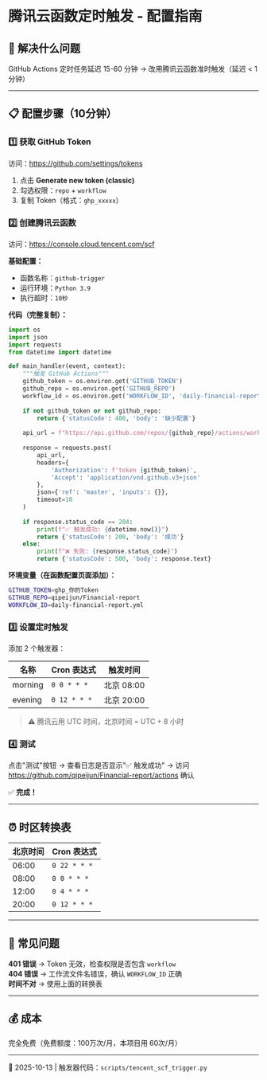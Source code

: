 # 腾讯云函数定时触发 - 配置指南

## 🎯 解决什么问题

GitHub Actions 定时任务延迟 15-60 分钟 → 改用腾讯云函数准时触发（延迟 < 1 分钟）

---

## 📋 配置步骤（10分钟）

### 1️⃣ 获取 GitHub Token

访问：https://github.com/settings/tokens

1. 点击 **Generate new token (classic)**
2. 勾选权限：`repo` + `workflow`
3. 复制 Token（格式：`ghp_xxxxx`）

### 2️⃣ 创建腾讯云函数

访问：https://console.cloud.tencent.com/scf

**基础配置：**
- 函数名称：`github-trigger`
- 运行环境：`Python 3.9`
- 执行超时：`10秒`

**代码（完整复制）：**

```python
import os
import json
import requests
from datetime import datetime

def main_handler(event, context):
    """触发 GitHub Actions"""
    github_token = os.environ.get('GITHUB_TOKEN')
    github_repo = os.environ.get('GITHUB_REPO')
    workflow_id = os.environ.get('WORKFLOW_ID', 'daily-financial-report.yml')
    
    if not github_token or not github_repo:
        return {'statusCode': 400, 'body': '缺少配置'}
    
    api_url = f"https://api.github.com/repos/{github_repo}/actions/workflows/{workflow_id}/dispatches"
    
    response = requests.post(
        api_url,
        headers={
            'Authorization': f'token {github_token}',
            'Accept': 'application/vnd.github.v3+json'
        },
        json={'ref': 'master', 'inputs': {}},
        timeout=10
    )
    
    if response.status_code == 204:
        print(f"✅ 触发成功: {datetime.now()}")
        return {'statusCode': 200, 'body': '成功'}
    else:
        print(f"❌ 失败: {response.status_code}")
        return {'statusCode': 500, 'body': response.text}
```

**环境变量（在函数配置页面添加）：**

```bash
GITHUB_TOKEN=ghp_你的Token
GITHUB_REPO=qipeijun/Financial-report
WORKFLOW_ID=daily-financial-report.yml
```

### 3️⃣ 设置定时触发

添加 2 个触发器：

| 名称 | Cron 表达式 | 触发时间 |
|-----|------------|---------|
| morning | `0 0 * * *` | 北京 08:00 |
| evening | `0 12 * * *` | 北京 20:00 |

> ⚠️ 腾讯云用 UTC 时间，北京时间 = UTC + 8 小时

### 4️⃣ 测试

点击"测试"按钮 → 查看日志是否显示"✅ 触发成功" → 访问 https://github.com/qipeijun/Financial-report/actions 确认

✅ **完成！**

---

## ⏰ 时区转换表

| 北京时间 | Cron 表达式 |
|---------|------------|
| 06:00 | `0 22 * * *` |
| 08:00 | `0 0 * * *` |
| 12:00 | `0 4 * * *` |
| 20:00 | `0 12 * * *` |

---

## 🔧 常见问题

**401 错误** → Token 无效，检查权限是否包含 `workflow`  
**404 错误** → 工作流文件名错误，确认 `WORKFLOW_ID` 正确  
**时间不对** → 使用上面的转换表  

---

## 💰 成本

完全免费（免费额度：100万次/月，本项目用 60次/月）

---

📅 2025-10-13 | 触发器代码：`scripts/tencent_scf_trigger.py`
